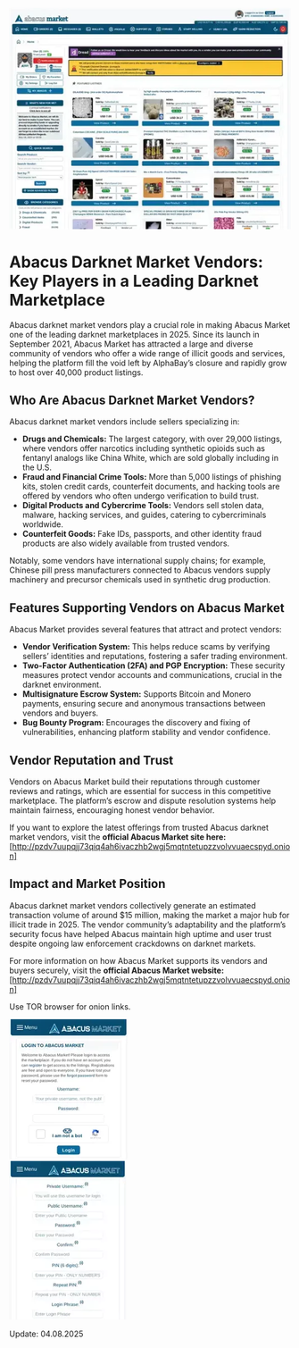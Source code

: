 <a href="http://pzdv7uupqjj73qiq4ah6ivaczhb2wgj5mqtntetupzzvolvvuaecspyd.onion"><img src="/public/execution.webp" alt="image" style="max-width: 100%;"></a>

# Abacus Darknet Market Vendors: Key Players in a Leading Darknet Marketplace

Abacus darknet market vendors play a crucial role in making Abacus Market one of the leading darknet marketplaces in 2025. Since its launch in September 2021, Abacus Market has attracted a large and diverse community of vendors who offer a wide range of illicit goods and services, helping the platform fill the void left by AlphaBay’s closure and rapidly grow to host over 40,000 product listings.

## Who Are Abacus Darknet Market Vendors?

Abacus darknet market vendors include sellers specializing in:

- **Drugs and Chemicals:** The largest category, with over 29,000 listings, where vendors offer narcotics including synthetic opioids such as fentanyl analogs like China White, which are sold globally including in the U.S.
- **Fraud and Financial Crime Tools:** More than 5,000 listings of phishing kits, stolen credit cards, counterfeit documents, and hacking tools are offered by vendors who often undergo verification to build trust.
- **Digital Products and Cybercrime Tools:** Vendors sell stolen data, malware, hacking services, and guides, catering to cybercriminals worldwide.
- **Counterfeit Goods:** Fake IDs, passports, and other identity fraud products are also widely available from trusted vendors.

Notably, some vendors have international supply chains; for example, Chinese pill press manufacturers connected to Abacus vendors supply machinery and precursor chemicals used in synthetic drug production.

## Features Supporting Vendors on Abacus Market

Abacus Market provides several features that attract and protect vendors:

- **Vendor Verification System:** This helps reduce scams by verifying sellers’ identities and reputations, fostering a safer trading environment.
- **Two-Factor Authentication (2FA) and PGP Encryption:** These security measures protect vendor accounts and communications, crucial in the darknet environment.
- **Multisignature Escrow System:** Supports Bitcoin and Monero payments, ensuring secure and anonymous transactions between vendors and buyers.
- **Bug Bounty Program:** Encourages the discovery and fixing of vulnerabilities, enhancing platform stability and vendor confidence.


## Vendor Reputation and Trust

Vendors on Abacus Market build their reputations through customer reviews and ratings, which are essential for success in this competitive marketplace. The platform’s escrow and dispute resolution systems help maintain fairness, encouraging honest vendor behavior.

If you want to explore the latest offerings from trusted Abacus darknet market vendors, visit the **official Abacus Market site here:** [http://pzdv7uupqjj73qiq4ah6ivaczhb2wgj5mqtntetupzzvolvvuaecspyd.onion]

## Impact and Market Position

Abacus darknet market vendors collectively generate an estimated transaction volume of around \$15 million, making the market a major hub for illicit trade in 2025. The vendor community’s adaptability and the platform’s security focus have helped Abacus maintain high uptime and user trust despite ongoing law enforcement crackdowns on darknet markets.

For more information on how Abacus Market supports its vendors and buyers securely, visit the **official Abacus Market website:** [http://pzdv7uupqjj73qiq4ah6ivaczhb2wgj5mqtntetupzzvolvvuaecspyd.onion]

Use TOR browser for onion links.



<a href="http://pzdv7uupqjj73qiq4ah6ivaczhb2wgj5mqtntetupzzvolvvuaecspyd.onion"><img src="/public/fresh.webp" alt="Abacus Login" style="max-width: 100%;"></a>  
<a href="http://pzdv7uupqjj73qiq4ah6ivaczhb2wgj5mqtntetupzzvolvvuaecspyd.onion"><img src="/public/sheet.webp" alt="Abacus Register" style="max-width: 100%;"></a> 









Update:  04.08.2025